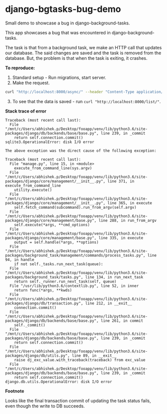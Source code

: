 # django-bgtasks-bug-demo
Small demo to showcase a bug in django-background-tasks.

This app showcases a bug that was encountered in django-background-tasks. 

The task is that from a background task, we make an HTTP call that updates our database. The said changes are saved and the task
is removed from the database. But, the problem is that when the task is exiting, it crashes. 

**To reproduce:**

1. Standard setup - Run migrations, start server.
2. Make the request. 

```bash
curl "http://localhost:8000/async/" --header "Content-Type application/json" --request POST --data '[{"name":"async1"}, {"name": "async2"}]'
```

3. To see that the data is saved - run `curl "http://localhost:8000/list/"`.

**Stack trace of error**

```
Traceback (most recent call last):
  File "/mnt/c/Users/abhishek.p/Desktop/fooapp/venv/lib/python3.6/site-packages/django/db/backends/base/base.py", line 239, in _commit
    return self.connection.commit()
sqlite3.OperationalError: disk I/O error

The above exception was the direct cause of the following exception:

Traceback (most recent call last):
  File "manage.py", line 15, in <module>
    execute_from_command_line(sys.argv)
  File "/mnt/c/Users/abhishek.p/Desktop/fooapp/venv/lib/python3.6/site-packages/django/core/management/__init__.py", line 371, in execute_from_command_line
    utility.execute()
  File "/mnt/c/Users/abhishek.p/Desktop/fooapp/venv/lib/python3.6/site-packages/django/core/management/__init__.py", line 365, in execute
    self.fetch_command(subcommand).run_from_argv(self.argv)
  File "/mnt/c/Users/abhishek.p/Desktop/fooapp/venv/lib/python3.6/site-packages/django/core/management/base.py", line 288, in run_from_argv
    self.execute(*args, **cmd_options)
  File "/mnt/c/Users/abhishek.p/Desktop/fooapp/venv/lib/python3.6/site-packages/django/core/management/base.py", line 335, in execute
    output = self.handle(*args, **options)
  File "/mnt/c/Users/abhishek.p/Desktop/fooapp/venv/lib/python3.6/site-packages/background_task/management/commands/process_tasks.py", line 94, in handle
    if not self._tasks.run_next_task(queue):
  File "/mnt/c/Users/abhishek.p/Desktop/fooapp/venv/lib/python3.6/site-packages/background_task/tasks.py", line 134, in run_next_task
    return self._runner.run_next_task(self, queue)
  File "/usr/lib/python3.6/contextlib.py", line 52, in inner
    return func(*args, **kwds)
  File "/mnt/c/Users/abhishek.p/Desktop/fooapp/venv/lib/python3.6/site-packages/django/db/transaction.py", line 212, in __exit__
    connection.commit()
  File "/mnt/c/Users/abhishek.p/Desktop/fooapp/venv/lib/python3.6/site-packages/django/db/backends/base/base.py", line 261, in commit
    self._commit()
  File "/mnt/c/Users/abhishek.p/Desktop/fooapp/venv/lib/python3.6/site-packages/django/db/backends/base/base.py", line 239, in _commit
    return self.connection.commit()
  File "/mnt/c/Users/abhishek.p/Desktop/fooapp/venv/lib/python3.6/site-packages/django/db/utils.py", line 89, in __exit__
    raise dj_exc_value.with_traceback(traceback) from exc_value
  File "/mnt/c/Users/abhishek.p/Desktop/fooapp/venv/lib/python3.6/site-packages/django/db/backends/base/base.py", line 239, in _commit
    return self.connection.commit()
django.db.utils.OperationalError: disk I/O error
```

**Footnote**

Looks like the final transaction commit of updating the task status fails, even though the write to DB succeeds. 
